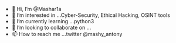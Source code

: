 - 👋 Hi, I’m @Mashar1a
- 👀 I’m interested in ...Cyber-Security, Ethical Hacking, OSINT tools 
- 🌱 I’m currently learning ...python3
- 💞️ I’m looking to collaborate on ...
- 📫 How to reach me ...twitter @mashy_antony

<!---
Mashar1a/Mashar1a is a ✨ special ✨ repository because its `README.md` (this file) appears on your GitHub profile.
You can click the Preview link to take a look at your changes.
--->
